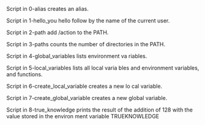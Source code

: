 Script in 0-alias creates an alias.

Script in 1-hello_you hello follow by the name of
the current user.

Script in 2-path add /action to the PATH.

Script in 3-paths counts the number of directories 
in the PATH.

Script in 4-global_variables lists environment va
riables.

Script in 5-local_variables lists all local varia
bles and environment variables, and functions.

Script in 6-create_local_variable creates a new lo
cal variable.

Script in 7-create_global_variable creates a new 
global variable.

Script in 8-true_knowledge prints the result of the
addition of 128 with the value stored in the environ
ment variable TRUEKNOWLEDGE
